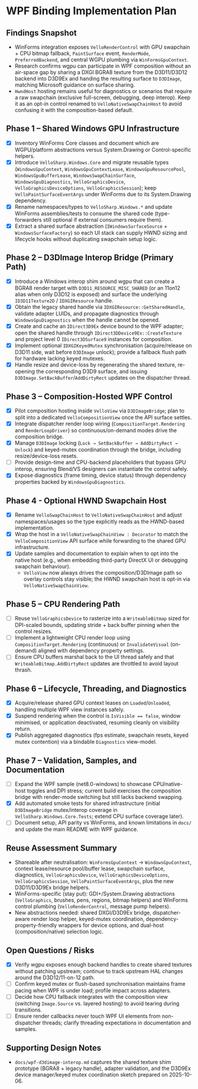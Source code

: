 # WPF Binding Implementation Plan

## Findings Snapshot
- WinForms integration exposes `VelloRenderControl` with GPU swapchain + CPU bitmap fallback, `PaintSurface` event, `RenderMode`, `PreferredBackend`, and central WGPU plumbing via `WinFormsGpuContext`.
- Research confirms wgpu can participate in WPF composition without an air-space gap by sharing a DXGI BGRA8 texture from the D3D11/D3D12 backend into D3D9Ex and handing the resulting surface to `D3DImage`, matching Microsoft guidance on surface sharing.
- `HwndHost` hosting remains useful for diagnostics or scenarios that require a raw swapchain (exclusive full-screen, debugging, deep interop). Keep it as an opt-in control renamed to `VelloNativeSwapChainHost` to avoid confusing it with the composition-based default.

## Phase 1 – Shared Windows GPU Infrastructure
- [x] Inventory WinForms Core classes and document which are WGPU/platform abstractions versus System.Drawing or Control-specific helpers.
- [x] Introduce `VelloSharp.Windows.Core` and migrate reusable types (`WindowsGpuContext`, `WindowsGpuContextLease`, `WindowsGpuResourcePool`, `WindowsGpuBufferLease`, `WindowsSwapChainSurface`, `WindowsGpuDiagnostics`, `VelloGraphicsDevice`, `VelloGraphicsDeviceOptions`, `VelloGraphicsSession`); keep `VelloPaintSurfaceEventArgs` under WinForms due to its System.Drawing dependency.
- [x] Rename namespaces/types to `VelloSharp.Windows.*` and update WinForms assemblies/tests to consume the shared code (type-forwarders still optional if external consumers require them).
- [x] Extract a shared surface abstraction (`IWindowsSurfaceSource` + `WindowsSurfaceFactory`) so each UI stack can supply HWND sizing and lifecycle hooks without duplicating swapchain setup logic.

## Phase 2 – D3DImage Interop Bridge (Primary Path)
- [x] Introduce a Windows interop shim around wgpu that can create a BGRA8 render target with `D3D11_RESOURCE_MISC_SHARED` (or an 11on12 alias when only D3D12 is exposed) and surface the underlying `ID3D11Texture2D` / `IDXGIResource` handle.
- [x] Obtain the legacy shared handle via `IDXGIResource::GetSharedHandle`, validate adapter LUIDs, and propagate diagnostics through `WindowsGpuDiagnostics` when the handle cannot be opened.
- [x] Create and cache an `IDirect3D9Ex` device bound to the WPF adapter; open the shared handle through `IDirect3DDevice9Ex::CreateTexture` and project level 0 `IDirect3DSurface9` instances for composition.
- [x] Implement optional `IDXGIKeyedMutex` synchronisation (acquire/release on D3D11 side, wait before `D3DImage` unlock); provide a fallback flush path for hardware lacking keyed mutexes.
- [x] Handle resize and device-loss by regenerating the shared texture, re-opening the corresponding D3D9 surface, and issuing `D3DImage.SetBackBuffer`/`AddDirtyRect` updates on the dispatcher thread.

## Phase 3 – Composition-Hosted WPF Control
- [x] Pilot composition hosting inside `VelloView` via `D3DImageBridge`; plan to split into a dedicated `VelloCompositionView` once the API surface settles.
- [x] Integrate dispatcher render loop wiring (`CompositionTarget.Rendering` and `RenderLoopDriver`) so continuous/on-demand modes drive the composition bridge.
- [x] Manage `D3DImage` locking (`Lock → SetBackBuffer → AddDirtyRect → Unlock`) and keyed-mutex coordination through the bridge, including resize/device-loss resets.
- [ ] Provide design-time and CPU-backend placeholders that bypass GPU interop, ensuring Blend/VS designers can instantiate the control safely.
- [x] Expose diagnostics (frame timing, device status) through dependency properties backed by `WindowsGpuDiagnostics`.

## Phase 4 - Optional HWND Swapchain Host
- [x] Rename `VelloSwapChainHost` to `VelloNativeSwapChainHost` and adjust namespaces/usages so the type explicitly reads as the HWND-based implementation.
- [x] Wrap the host in a `VelloNativeSwapChainView : Decorator` to match the `VelloCompositionView` API surface while forwarding to the shared GPU infrastructure.
- [x] Update samples and documentation to explain when to opt into the native host (e.g., when embedding third-party DirectX UI or debugging swapchain behaviour).
  - `VelloView` now always drives the composition/D3DImage path so overlay controls stay visible; the HWND swapchain host is opt-in via `VelloNativeSwapChainView`.

## Phase 5 – CPU Rendering Path
- [ ] Reuse `VelloGraphicsDevice` to rasterize into a `WriteableBitmap` sized for DPI-scaled bounds, updating stride + back buffer pinning when the control resizes.
- [ ] Implement a lightweight CPU render loop using `CompositionTarget.Rendering` (continuous) or `InvalidateVisual` (on-demand) aligned with dependency property settings.
- [ ] Ensure CPU buffers marshal back to the UI thread safely and that `WriteableBitmap.AddDirtyRect` updates are throttled to avoid layout thrash.

## Phase 6 – Lifecycle, Threading, and Diagnostics
- [x] Acquire/release shared GPU context leases on `Loaded`/`Unloaded`, handling multiple WPF view instances safely.
- [x] Suspend rendering when the control is `IsVisible == false`, window minimised, or application deactivated, resuming cleanly on visibility return.
- [x] Publish aggregated diagnostics (fps estimate, swapchain resets, keyed mutex contention) via a bindable `Diagnostics` view-model.

## Phase 7 – Validation, Samples, and Documentation
- [ ] Expand the WPF sample (net8.0-windows) to showcase CPU/native-host toggles and DPI stress; current build exercises the composition bridge with render-mode switching but still lacks backend swapping.
- [x] Add automated smoke tests for shared infrastructure (initial `D3DImageBridge` mutex/interop coverage in `VelloSharp.Windows.Core.Tests`; extend CPU surface coverage later).
- [ ] Document setup, API parity vs WinForms, and known limitations in `docs/` and update the main README with WPF guidance.

## Reuse Assessment Summary
- Shareable after neutralisation: `WinFormsGpuContext` → `WindowsGpuContext`, context lease/resource pool/buffer lease, swapchain surface, diagnostics, `VelloGraphicsDevice`, `VelloGraphicsDeviceOptions`, `VelloGraphicsSession`, `VelloPaintSurfaceEventArgs`, plus the new D3D11/D3D9Ex bridge helpers.
- WinForms-specific (stay put): GDI+/System.Drawing abstractions (`VelloGraphics`, brushes, pens, regions, bitmap helpers) and WinForms control plumbing (`VelloRenderControl`, message pump helpers).
- New abstractions needed: shared DXGI/D3D9Ex bridge, dispatcher-aware render loop helper, keyed-mutex coordination, dependency-property-friendly wrappers for device options, and dual-host (composition/native) selection logic.

## Open Questions / Risks
- [x] Verify wgpu exposes enough backend handles to create shared textures without patching upstream; continue to track upstream HAL changes around the D3D12/11-on-12 path.
- [ ] Confirm keyed mutex or flush-based synchronisation maintains frame pacing when WPF is under load; profile impact across adapters.
- [ ] Decide how CPU fallback integrates with the composition view (switching `Image.Source` vs. layered hosting) to avoid tearing during transitions.
- [ ] Ensure render callbacks never touch WPF UI elements from non-dispatcher threads; clarify threading expectations in documentation and samples.

## Supporting Design Notes
- `docs/wpf-d3dimage-interop.md` captures the shared texture shim prototype (BGRA8 + legacy handle), adapter validation, and the D3D9Ex device manager/keyed mutex coordination sketch prepared on 2025-10-06.







